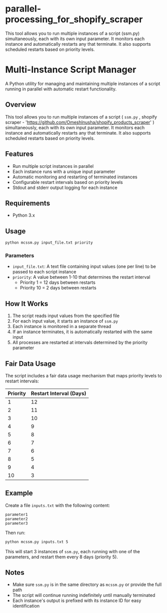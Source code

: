 # parallel-processing_for_shopify_scraper
This tool allows you to run multiple instances of a script (ssm.py) simultaneously, each with its own input parameter. It monitors each instance and automatically restarts any that terminate. It also supports scheduled restarts based on priority levels.

# Multi-Instance Script Manager

A Python utility for managing and maintaining multiple instances of a script running in parallel with automatic restart functionality.

## Overview

This tool allows you to run multiple instances of a script ( `ssm.py` , shopify scraper - 'https://github.com/OmeshInusha/shopify_products_scraper' ) simultaneously, each with its own input parameter. It monitors each instance and automatically restarts any that terminate. It also supports scheduled restarts based on priority levels.

## Features

- Run multiple script instances in parallel
- Each instance runs with a unique input parameter
- Automatic monitoring and restarting of terminated instances
- Configurable restart intervals based on priority levels
- Stdout and stderr output logging for each instance

## Requirements

- Python 3.x

## Usage

```bash
python mcssm.py input_file.txt priority
```

### Parameters

- `input_file.txt`: A text file containing input values (one per line) to be passed to each script instance
- `priority`: A value between 1-10 that determines the restart interval
  - Priority 1 = 12 days between restarts
  - Priority 10 = 2 days between restarts

## How It Works

1. The script reads input values from the specified file
2. For each input value, it starts an instance of `ssm.py`
3. Each instance is monitored in a separate thread
4. If an instance terminates, it is automatically restarted with the same input
5. All processes are restarted at intervals determined by the priority parameter

## Fair Data Usage

The script includes a fair data usage mechanism that maps priority levels to restart intervals:

| Priority | Restart Interval (Days) |
|----------|------------------------|
| 1        | 12                     |
| 2        | 11                     |
| 3        | 10                     |
| 4        | 9                      |
| 5        | 8                      |
| 6        | 7                      |
| 7        | 6                      |
| 8        | 5                      |
| 9        | 4                      |
| 10       | 3                      |

## Example

Create a file `inputs.txt` with the following content:
```
parameter1
parameter2
parameter3
```

Then run:
```bash
python mcssm.py inputs.txt 5
```

This will start 3 instances of `ssm.py`, each running with one of the parameters, and restart them every 8 days (priority 5).

## Notes

- Make sure `ssm.py` is in the same directory as `mcssm.py` or provide the full path
- The script will continue running indefinitely until manually terminated
- Each instance's output is prefixed with its instance ID for easy identification
